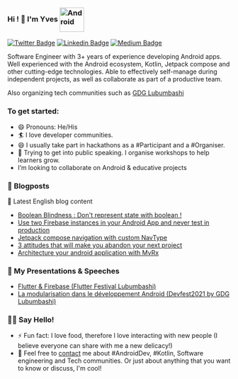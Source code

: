 ### Hi ! 👋 I'm Yves <img align="center" alt="Android" width="55" src="https://media.giphy.com/media/Y4bzv6DYbYzy8jDnoW/giphy.gif" />

[![Twitter Badge](https://img.shields.io/badge/-@kalumeyves-1ca0f1?style=flat-square&labelColor=1ca0f1&logo=twitter&logoColor=white&link=https://twitter.com/kalumeyves)](https://twitter.com/kalumeyves) [![Linkedin Badge](https://img.shields.io/badge/-yveskalume-blue?style=flat-square&logo=Linkedin&logoColor=white&link=https://www.linkedin.com/in/yveskalume)](https://www.linkedin.com/in/yveskalume) [![Medium Badge](https://img.shields.io/badge/-@yveskalume-03a57a?style=flat-square&labelColor=000000&logo=Medium&link=https://medium.com/@yveskalume/)](https://medium.com/@yveskalume/)

Software Engineer with 3+ years of experience developing Android apps. Well experienced with the Android ecosystem, Kotlin, Jetpack compose and other cutting-edge technologies.
Able to effectively self-manage during independent projects, as well as collaborate as part of a productive team.

Also organizing tech communities such as [GDG Lubumbashi](https://gdg.community.dev/gdg-lubumbashi/)

<h3> To get started: </h3>

- 😄 Pronouns: He/His
- 🏄‍ I love developer communities.
- 😄 I usually take part in hackathons as a #Participant and a #Organiser.
- 🌱 Trying to get into public speaking. I organise workshops to help learners grow.
- I’m looking to collaborate on Android & educative projects

<h3> 📙 Blogposts </h3>

🏴󠁧󠁢󠁥󠁮󠁧󠁿 Latest English blog content

<!-- BLOG-EN:START -->
- [Boolean Blindness : Don&#39;t represent state with boolean !](https://kalume.hashnode.dev/boolean-blindness-dont-represent-state-with-boolean)
- [Use two Firebase instances in your Android App and never test in production](https://kalume.hashnode.dev/use-two-firebase-instances-in-your-android-app-and-never-test-in-production)
- [Jetpack compose navigation with custom  NavType](https://kalume.hashnode.dev/jetpack-compose-navigation-with-custom-navtype)
- [3 attitudes that will make you abandon your next project](https://kalume.hashnode.dev/3-attitudes-that-will-make-you-abandon-your-next-project)
- [Architecture your android application with MvRx](https://kalume.hashnode.dev/architecture-your-android-application-with-mvrx)
<!-- BLOG-EN:END -->

<h3>🎤 My Presentations & Speeches</h3>

- [Flutter & Firebase (Flutter Festival Lubumbashi)](https://docs.google.com/presentation/d/1vR37H_Ok4hjNVJrv30GBNwviOCzEaQkjAhTHDC72yIo/edit?usp=sharing)
- [La modularisation dans le développement Android (Devfest2021 by GDG Lubumbashi)](https://docs.google.com/presentation/d/1u_Q0bQuL1mOZLop59Cui5tu24xazW32jQUpKm1FJl9I/edit?usp=sharing)

<h3> 👋🏾 Say Hello! </h3>

- ⚡ Fun fact: I love food, therefore I love interacting with new people (I believe everyone can share with me a new delicacy!)
- 💬 Feel free to [contact](https://twitter.com/kalumeyves) me about #AndroidDev, #Kotlin, Software engineering and Tech communities. Or just about anything that you want to know or discuss, I'm cool!

<!--
**YvesKalume/yveskalume** is a ✨ _special_ ✨ repository because its `README.md` (this file) appears on your GitHub profile.
-->

